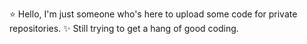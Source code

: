 ⭐ Hello, I'm just someone who's here to upload some code for private repositories.
✨ Still trying to get a hang of good coding.

<!---
zillastar/zillastar is a ✨ special ✨ repository because its `README.md` (this file) appears on your GitHub profile.
You can click the Preview link to take a look at your changes.
--->
